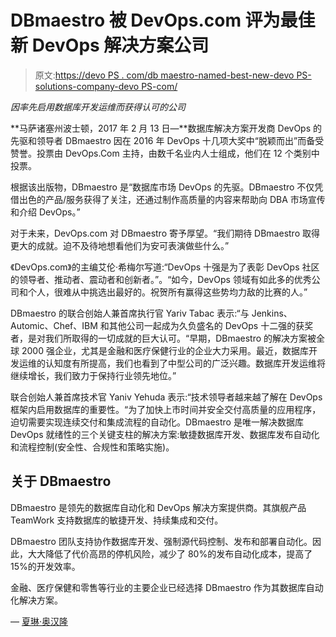 # DBmaestro 被 DevOps.com 评为最佳新 DevOps 解决方案公司

> 原文:[https://devo PS . com/db maestro-named-best-new-devo PS-solutions-company-devo PS-com/](https://devops.com/dbmaestro-named-best-new-devops-solutions-company-devops-com/)

*因率先启用数据库开发运维而获得认可的公司*

**马萨诸塞州波士顿，2017 年 2 月 13 日—**数据库解决方案开发商 DevOps 的先驱和领导者 DBmaestro 因在 2016 年 DevOps 十几项大奖中“脱颖而出”而备受赞誉。投票由 DevOps.Com 主持，由数千名业内人士组成，他们在 12 个类别中投票。

根据该出版物，DBmaestro 是“数据库市场 DevOps 的先驱。DBmaestro 不仅凭借出色的产品/服务获得了关注，还通过制作高质量的内容来帮助向 DBA 市场宣传和介绍 DevOps。”

对于未来，DevOps.com 对 DBmaestro 寄予厚望。“我们期待 DBmaestro 取得更大的成就。迫不及待地想看他们为安可表演做些什么。”

《DevOps.com》的主编艾伦·希梅尔写道:“DevOps 十强是为了表彰 DevOps 社区的领导者、推动者、震动者和创新者。”。“如今，DevOps 领域有如此多的优秀公司和个人，很难从中挑选出最好的。祝贺所有赢得这些势均力敌的比赛的人。”

DBmaestro 的联合创始人兼首席执行官 Yariv Tabac 表示:“与 Jenkins、Automic、Chef、IBM 和其他公司一起成为久负盛名的 DevOps 十二强的获奖者，是对我们所取得的一切成就的巨大认可。“早期，DBmaestro 的解决方案被全球 2000 强企业，尤其是金融和医疗保健行业的企业大力采用。最近，数据库开发运维的认知度有所提高，我们也看到了中型公司的广泛兴趣。数据库开发运维将继续增长，我们致力于保持行业领先地位。”

联合创始人兼首席技术官 Yaniv Yehuda 表示:“技术领导者越来越了解在 DevOps 框架内启用数据库的重要性。“为了加快上市时间并安全交付高质量的应用程序，迫切需要实现连续交付和集成流程的自动化。DBmaestro 是唯一解决数据库 DevOps 就绪性的三个关键支柱的解决方案:敏捷数据库开发、数据库发布自动化和流程控制(安全性、合规性和策略实施)。

## 关于 DBmaestro

DBmaestro 是领先的数据库自动化和 DevOps 解决方案提供商。其旗舰产品 TeamWork 支持数据库的敏捷开发、持续集成和交付。

DBmaestro 团队支持协作数据库开发、强制源代码控制、发布和部署自动化。因此，大大降低了代价高昂的停机风险，减少了 80%的发布自动化成本，提高了 15%的开发效率。

金融、医疗保健和零售等行业的主要企业已经选择 DBmaestro 作为其数据库自动化解决方案。

— [夏琳·奥汉隆](https://devops.com/author/cohanlon/)